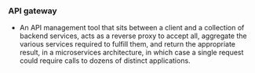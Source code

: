 ### API gateway
- An API management tool that sits between a client and a collection of backend services, acts as a reverse proxy to accept all, aggregate the various services required to fulfill them, and return the appropriate result, in a microservices architecture, in which case a single request could require calls to dozens of distinct applications.
<!--stackedit_data:
eyJoaXN0b3J5IjpbMTU3MTE1NDM4MF19
-->